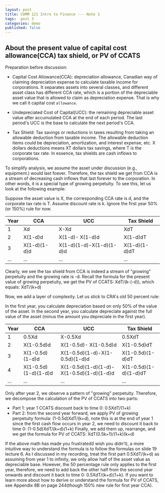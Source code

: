 ```yaml
---
layout: post
title: COMM 121 Intro to Finance --- Note 3
tags:  post 3
categories: demo
published: false
---
```



## About the present value of capital cost allowance(CCA) tax shield, or PV of CCATS

Preparation before discussion:

- Capital Cost Allowance(CCA): depreciation allowance, Canadian way of claiming depreciation expense to calculate taxable income for corporations. It separates assets into several classes, and different asset class has different CCA rate, which is a portion of the depreciable asset value that is allowed to claim as depreciation expense. That is why we call it capital cost `allowance`.

- Undepreciated Cost of Capital(UCC): the remaining depreciable asset value after accumulated CCA at the end of each period. The last period's UCC is the base to calculate the next period's CCA. 
 
- Tax Shield: Tax savings or reductions in taxes resulting from taking an allowable deduction from taxable income. The allowable deduction items could be depreciation, amortization, and interest expense, etc. X dollars deductions means XT dollars tax savings, where T is the corporate tax rate. In essence, tax shields are cash inflows to corporations. 

To simplify analysis, we assume the asset under discussion (e.g., equipment.) would last foever. Therefore, the tax shield we get from CCA is a stream of decreasing
cash inflows that last forever to the corporation. In other words, it is a special type of growing perpetuity. To see this, let us look at the following example:

Suppose the asset value is X, the corresponding CCA rate is d, and the corporate tax rate is T. Assume discount rate is k. Ignore the first year 50%(or 150%) rule for now. 

| Year | CCA | UCC | Tax Shield |
| --- | --- | --- | --- |
| 1 | Xd | X-Xd | XdT |
| 2 | X(1-d)d | X(1-d)- X(1-d)d | X(1-d)dT |
| 3 | X(1-d)(1-d)d | X(1-d)(1-d)-X(1-d)(1-d)d | X(1-d)(1-d)dT |
| ... | ... | ... | ... | 

Clearly, we see the tax shield from CCA is indeed a stream of "growing" perpetuity and the growing rate is -d. Recall the formula for the present value of growing perpetuity, we get the PV of CCATS: XdT/(k-(-d)), which equals: XdT/(k+d)

Now, we add a layer of complexity. Let us stick to CRA's old 50 percent rule:

In the first year, you calculate depreciation based on only 50% of the value of the asset.
In the second year, you calculate depreciate against the full value of the asset (minus the amount you depreciate in the first year).

| Year | CCA | UCC | Tax Shield |
| --- | --- | --- | --- |
| 1 | 0.5Xd | X-0.5Xd | 0.5XdT |
| 2 | X(1-0.5d)d | X(1-0.5d)- X(1-0.5d)d | X(1-0.5d)dT |
| 3 | X(1-0.5d)(1-d)d | X(1-0.5d)(1-d)-X(1-0.5d)(1-d)d | X(1-0.5d)(1-d)dT |
| 4 | X(1-0.5d)(1-d)(1-d)d  | X(1-0.5d)(1-d)(1-d)- X(1-0.5d)(1-d)(1-d)d | X(1-0.5d)(1-d)(1-d)dT | 
| ... | ... | ... | ... | 

Only after year 2, we observe a pattern of "growing" perpetuity. Therefore, we decompose the calculation of the PV of CCATS into two parts: 
- Part 1: year 1 CCATS discount back to time 0: 0.5XdT/(1+k)
- Part 2: from the second year forward, we apply PV of growing perpetuity formula: (1-0.5d)XdT/(k+d), note this is 
at the end of year 1 since the first cash flow occurs in year 2, we need to discount it back to time 0: (1-0.5d)XdT/(k+d)(1+k)
Finally, we add them up, rearrange, and we get the formula for PV of CCATS: XdT(0.5k+1)/(1+k)(k+d)

If the above math has made you frustrated(I wish you didn't), a more intuitive way to understand the formula is to follow the formulas on slide 19 lecture 6. As I discussed in my recording, treat the first part 0.5XdT/(k+d) as assuming from year 1 to infinity, we only allow half of the asset value as depreciable base. However, the 50 percentage rule only applies to the first year, therefore, we need to add back the other half from the second year onwards and discount it back to time 0: 0.5XdT/(k+d)(1+k). If you want to learn more about how to derive or understand the formula for PV of CCATS, see Appendix 8B on page 244(though 150% new rule for first year CCA). 





